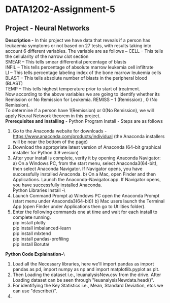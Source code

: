 # DATA1202-Assignment-5
## Project - Neural Networks
**Description -** In this project we have data that reveals if a person has leukaemia symptoms or not based on 27 tests, with results taking into account 6 different variables. The variable are as follows –
CELL – This tells the cellularity of the narrow clot section \
SMEAR – This tells smear differential percentage of blasts \
INFIL – This tells percentage of absolute marrow leukemia cell infiltrate \
LI – This tells percentage labeling index of the bone marrow leukemia cells \
BLAST – This tells absolute number of blasts in the peripheral blood (BLAST)\
TEMP – This tells highest temperature prior to start of treatment. \
Now according to the above variables we are going to identify whether its Remission or No Remission for Leukemia. 
REMISS – 1 (Remission) , 0 (No Remission). \
To determine if a person have 1(Remission) or 0(No Remission), we will apply Neural Network theorem in this project. \
**Prerequisites and Installing** - Python Program Install - Steps are as follows
1) Go to the Anaconda website for downloads - https://www.anaconda.com/products/individual (the
Anaconda installers will be near the bottom of the page)
2) Download the appropriate latest version of Anaconda (64-bit graphical installer for Python 3.9 version)
3) After your install is complete, verify it by opening Anaconda Navigator:
a) On a Windows PC, from the start menu, select Anaconda3(64-bit), then select Anaconda
Navigator. If Navigator opens, you have successfully installed Anaconda.
b) On a Mac, open Finder and then Applications. Launch the Anaconda-Navigator.app. If Navigator
opens, you have successfully installed Anaconda.\
Python Libraries Install -\
1) Launch Command Prompt
a) Windows PC open the Anaconda Prompt (start menu under Anaconda3(64-bit))
b) Mac users launch the Terminal App (open Finder under Applications then go to Utilities folder).
2) Enter the following commands one at time and wait for each install to complete running.\
pip install plotly\
pip install imbalanced-learn\
pip install mlxtend\
pip install pandas-profiling\
pip install Boruta\

**Python Code Explaination-**\
1. Load all the Necessary libraries, here we'll import pandas as import pandas as pd, import numpy as np and import matplotlib.pyplot as plt.
2. Then Loading the dataset i.e., leuanalysisNew.csv from the drive. After Loading dataset can be seen through "leuanalysisNewdata.head()".
3. For identifying the Key Statistics i.e., Mean, Standard Deviation, etcs we can use "describe()".
4. 
